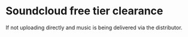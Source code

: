 # Soundcloud free tier clearance

If not uploading directly and music is being delivered via the distributor.